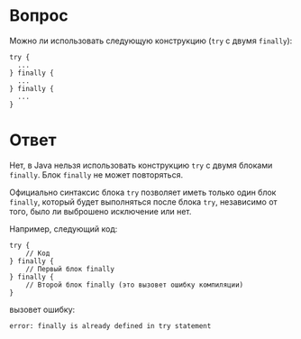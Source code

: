# Вопрос
Можно ли использовать следующую конструкцию (`try` с двумя `finally`):
```
try {
  ...
} finally {
  ...
} finally {
  ...
}
```
# Ответ
Нет, в Java нельзя использовать конструкцию `try` с двумя блоками `finally`. Блок `finally` не может повторяться. 

Официально синтаксис блока `try` позволяет иметь только один блок `finally`, который будет выполняться после блока `try`, независимо от того, было ли выброшено исключение или нет.

Например, следующий код:
```
try {
    // Код
} finally {
    // Первый блок finally
} finally {
    // Второй блок finally (это вызовет ошибку компиляции)
}
```
вызовет ошибку:
```
error: finally is already defined in try statement
```
